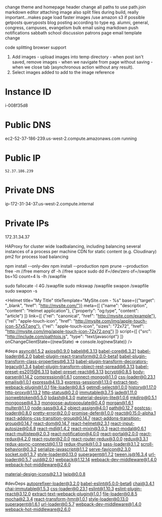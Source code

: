 change theme and homepage header
change all paths to use path.join
markdown editor attaching image also
split files during build, really important...makes page load faster
images /use amazon s3 if possible
getposts queryposts
blog posting according to type eg. alumni, general, congress, campuses, evangelism
bulk email using markdown
push notifications
sabbath school discussion
patrons page
email template change

code splitting
browser support

1. Add images - upload images into temp directory - when post isn't saved, remove images - when we navigate from page without saving - when we close tab (asynchronous action without any result).
2. Select images added to add to the image reference 

# Instance ID
i-008f35d8
# Public DNS
ec2-52-37-186-239.us-west-2.compute.amazonaws.com
running
# Public IP
	52.37.186.239
# Private DNS
ip-172-31-34-37.us-west-2.compute.internal
# Private IPs
172.31.34.37

HAProxy for cluster wide loadbalancing, including balancing several instances of a process per machine
CDN for static content (e.g. Cloudinary)
pm2 for process load balancing

npm install --only-dev
npm install --production
npm prune --production
free -m //free memory
df -h //free space
sudo dd if=/dev/zero of=/swapfile bs=1G count=4
ls -lh /swapfile

sudo fallocate -l 4G /swapfile
sudo mkswap /swapfile
swapon /swapfile
sudo swapon -s

<Helmet
    title="My Title"
    titleTemplate="MySite.com - %s"
    base={{"target": "_blank", "href": "http://mysite.com/"}}
    meta={[
        {"name": "description", "content": "Helmet application"},
        {"property": "og:type", "content": "article"}
    ]}
    link={[
        {"rel": "canonical", "href": "http://mysite.com/example"},
        {"rel": "apple-touch-icon", "href": "http://mysite.com/img/apple-touch-icon-57x57.png"},
        {"rel": "apple-touch-icon", "sizes": "72x72", "href": "http://mysite.com/img/apple-touch-icon-72x72.png"}
    ]}
    script={[
      {"src": "http://include.com/pathtojs.js", "type": "text/javascript"}
    ]}
    onChangeClientState={(newState) => console.log(newState)}
/>


#deps
async@1.5.2 axios@0.9.0 babel@6.3.13 babel-core@6.3.21 babel-loader@6.2.0 babel-plugin-react-transform@2.0.0-beta1 
babel-plugin-transform-class-properties@6.3.13 babel-plugin-transform-decorators-legacy@1.3.4 
babel-plugin-transform-object-rest-spread@6.3.13 babel-preset-es2015@6.3.13 babel-preset-react@6.3.13 
bcrypt@0.8.5 body-parser@1.14.2 compression@1.6.1 connect-mongo@1.1.0 css-loader@0.23.1 emailjs@1.0.1 express@4.13.3 
express-session@1.13.0 extract-text-webpack-plugin@1.0.1 file-loader@0.8.5 getmdl-select@1.0.0 history@1.17.0 
http-proxy@1.13.2 http-status@0.2.0 immutable@3.7.5 jade@1.11.0 jsonwebtoken@5.5.0 lodash@4.3.0
material-design-lite@1.0.6 mkdirp@0.5.1 mongoose@4.3.3 mongoose-autopopulate@0.4.0 morgan@1.6.1
multer@1.1.0 node-sass@3.4.2 object-assign@4.0.1 path@0.12.7 postcss-loader@0.8.0 pretty-error@2.0.0 
promise-defer@1.0.0 react@0.15.0-alpha.1 react-addons-css-transition-group@0.14.7 
react-addons-transition-group@0.14.7 react-dom@0.14.7 react-helmet@2.3.1 react-input-autosize@0.6.8 react-mdl@1.4.2 react-mixin@3.0.3
react-modal@0.6.1 react-multistep@2.0.3 react-notification@4.0.0 react-portal@2.0.0 react-redux@4.2.0 react-router@2.0.0 
react-router-redux@3.0.0 redux@3.3.1 redux-async-connect@0.1.13 redux-thunk@1.0.3 sass-loader@3.1.2 scroll-behavior@0.3.2
serialize-javascript@1.1.2 serve-favicon@2.3.0 socket.io@1.3.7 style-loader@0.13.0 superagent@1.7.2 tween.js@16.3.4 
url-loader@0.5.7 uuid@2.0.1 webpack@1.12.14 webpack-dev-middleware@1.4.0 webpack-hot-middleware@2.6.0

material-design-icons@2.1.3 lwip@0.0.8

#devDeps
autoprefixer-loader@3.2.0 babel-eslint@5.0.0-beta6 chai@3.4.1 chai-immutable@1.5.3 css-loader@0.23.1 
eslint@1.10.3 eslint-plugin-react@3.12.0 extract-text-webpack-plugin@1.0.1 file-loader@0.8.5 mocha@2.3.4
react-transform-hmr@1.0.1 style-loader@0.13.0 superagent@1.6.1 url-loader@0.5.7 webpack-dev-middleware@1.4.0 webpack-hot-middleware@2.6.0
